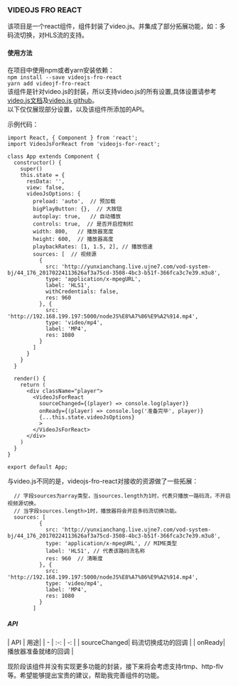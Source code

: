 ### VIDEOJS FRO REACT
该项目是一个react组件，组件封装了video.js。并集成了部分拓展功能，如：多码流切换，对HLS流的支持。

#### 使用方法
在项目中使用npm或者yarn安装依赖：  
 `npm install --save videojs-fro-react`  
`yarn add videojf-fro-react`  
该组件是针对video.js的封装，所以支持video.js的所有设置,具体设置请参考[ video.js文档](http://docs.videojs.com/)及[video.js github](https://github.com/videojs/video.js)。  
以下仅仅展现部分设置，以及该组件所添加的API。

示例代码：
```
import React, { Component } from 'react';
import VideoJsForReact from 'videojs-for-react';

class App extends Component {
  constructor() {
    super()
    this.state = {
      resData: '',
      view: false,
      videoJsOptions: {
        preload: 'auto',  // 预加载
        bigPlayButton: {},  // 大按钮
        autoplay: true,   // 自动播放
        controls: true,  // 是否开启控制栏
        width: 800,   // 播放器宽度
        height: 600,  // 播放器高度
        playbackRates: [1, 1.5, 2], // 播放倍速
        sources: [  // 视频源
          {
            src: 'http://yunxianchang.live.ujne7.com/vod-system-bj/44_176_20170224113626af3a75cd-3508-4bc3-b51f-366fca3c7e39.m3u8',
            type: 'application/x-mpegURL',
            label: 'HLS1',
            withCredentials: false,
            res: 960
          }, {
            src: 'http://192.168.199.197:5000/nodeJS%E8%A7%86%E9%A2%914.mp4',
            type: 'video/mp4',
            label: 'MP4',
            res: 1080
          }
        ]
      }
    }
  }

  render() {
    return (
      <div className="player">
        <VideoJsForReact
          sourceChanged={(player) => console.log(player)}
          onReady={(player) => console.log('准备完毕', player)}
          {...this.state.videoJsOptions}
          >
        </VideoJsForReact>
      </div>
    )
  }
}

export default App;
```
与video.js不同的是，videojs-fro-react对接收的资源做了一些拓展：
```
  // 字段sources为array类型，当sources.length为1时，代表只播放一路码流，不开启视频源切换。
  // 当字段sources.length>1时，播放器将会开启多码流切换功能。 
  sources: [  
          {
            src: 'http://yunxianchang.live.ujne7.com/vod-system-bj/44_176_20170224113626af3a75cd-3508-4bc3-b51f-366fca3c7e39.m3u8',
            type: 'application/x-mpegURL', // MIME类型
            label: 'HLS1', // 代表该路码流名称
            res: 960  // 清晰度
          }, {
            src: 'http://192.168.199.197:5000/nodeJS%E8%A7%86%E9%A2%914.mp4',
            type: 'video/mp4',
            label: 'MP4',
            res: 1080
          }
        ]
```

##### API
| API | 用途| 
| - | :-: | -: | 
| sourceChanged| 码流切换成功的回调 | 
| onReady| 播放器准备就绪的回调 | 

现阶段该组件并没有实现更多功能的封装，接下来将会考虑支持rtmp、http-flv等。希望能够提出宝贵的建议，帮助我完善组件的功能。
